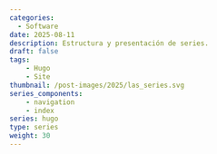```yaml
---
categories:
  - Software
date: 2025-08-11
description: Estructura y presentación de series.
draft: false
tags:
    - Hugo
    - Site
thumbnail: /post-images/2025/las_series.svg
series_components:
    - navigation
    - index
series: hugo
type: series
weight: 30
---
```


